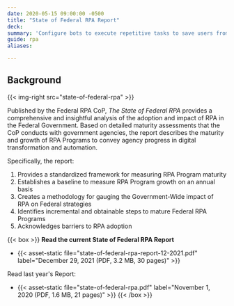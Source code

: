 ```yaml
---
date: 2020-05-15 09:00:00 -0500
title: "State of Federal RPA Report"
deck: 
summary: 'Configure bots to execute repetitive tasks to save users from performing mundane tasks repeatedly for the same process.'
guide: rpa
aliases: 

---
```


## Background

{{< img-right src="state-of-federal-rpa" >}}

Published by the Federal RPA CoP, *The State of Federal RPA* provides a comprehensive and insightful analysis of the adoption and impact of RPA in the Federal Government. Based on detailed maturity assessments that the CoP conducts with government agencies, the report describes the maturity and growth of RPA Programs to convey agency progress in digital transformation and automation. 

Specifically, the report: 

1. Provides a standardized framework for measuring RPA Program maturity
2. Establishes a baseline to measure RPA Program growth on an annual basis
3. Creates a methodology for gauging the Government-Wide impact of RPA on Federal strategies
4. Identifies incremental and obtainable steps to mature Federal RPA Programs
5. Acknowledges barriers to RPA adoption

{{< box >}}
**Read the current State of Federal RPA Report**

* {{< asset-static file="state-of-federal-rpa-report-12-2021.pdf" label="December 29, 2021 (PDF, 3.2 MB, 30 pages)" >}}

Read last year's Report: 

* {{< asset-static file="state-of-federal-rpa.pdf" label="November 1, 2020 (PDF, 1.6 MB, 21 pages)" >}}
{{< /box >}}
